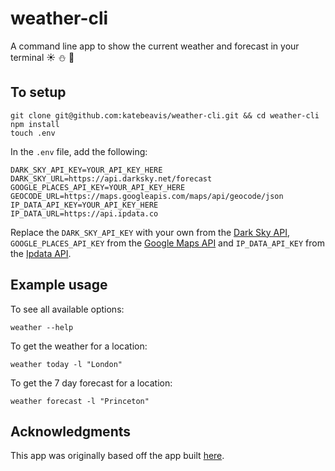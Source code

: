 # weather-cli
A command line app to show the current weather and forecast in your terminal :sunny: :snowman: :rainbow:
## To setup
```
git clone git@github.com:katebeavis/weather-cli.git && cd weather-cli
npm install
touch .env
```
In the ``.env`` file, add the following:
```
DARK_SKY_API_KEY=YOUR_API_KEY_HERE
DARK_SKY_URL=https://api.darksky.net/forecast
GOOGLE_PLACES_API_KEY=YOUR_API_KEY_HERE
GEOCODE_URL=https://maps.googleapis.com/maps/api/geocode/json
IP_DATA_API_KEY=YOUR_API_KEY_HERE
IP_DATA_URL=https://api.ipdata.co
```
Replace the ``DARK_SKY_API_KEY`` with your own from the [Dark Sky API](https://darksky.net/dev), ``GOOGLE_PLACES_API_KEY`` from the [Google Maps API](https://developers.google.com/maps/documentation/geocoding/start#get-a-key) and ``IP_DATA_API_KEY`` from the [Ipdata API](https://ipdata.co/).

## Example usage
To see all available options:

```weather --help```

To get the weather for a location:

```weather today -l "London"```

To get the 7 day forecast for a location:

```weather forecast -l "Princeton"```

## Acknowledgments
This app was originally based off the app built [here](https://timber.io/blog/creating-a-real-world-cli-app-with-node).

